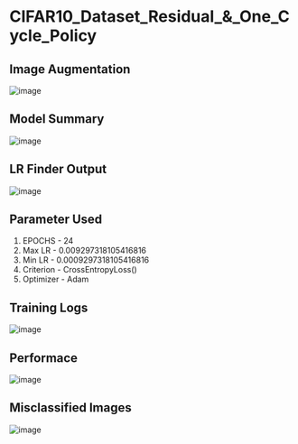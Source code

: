 # CIFAR10_Dataset_Residual_&_One_Cycle_Policy

## Image Augmentation
![image](https://github.com/PRIYE/ERAV2/assets/7592375/8096a760-27f2-4d13-9dd4-a4f0f7111dac)

## Model Summary
![image](https://github.com/PRIYE/ERAV2/assets/7592375/39071ca0-3656-4d52-a1df-b4d5e6fe569b)

## LR Finder Output
![image](https://github.com/PRIYE/ERAV2/assets/7592375/a80621d5-09e3-475d-aa70-6ffb50616064)

## Parameter Used
1. EPOCHS - 24
2. Max LR - 0.009297318105416816
3. Min LR - 0.0009297318105416816
4. Criterion - CrossEntropyLoss()
5. Optimizer - Adam

## Training Logs
![image](https://github.com/PRIYE/ERAV2/assets/7592375/8febe5c9-abf6-4d1e-8bd4-d7859aafab47)

## Performace 
![image](https://github.com/PRIYE/ERAV2/assets/7592375/88f96aa4-297b-45e2-9a0c-09f7333d6ac6)

## Misclassified Images
![image](https://github.com/PRIYE/ERAV2/assets/7592375/de410e7a-4f18-46ac-8083-f19bb7306e1c)
